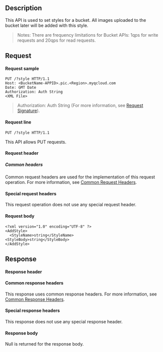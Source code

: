 ## Description
This API is used to set styles for a bucket. All images uploaded to the bucket later will be added with this style.
>Notes:
>There are frequency limitations for Bucket APIs: 1qps for write requests and 20qps for read requests.

## Request
#### Request sample

```
PUT /?style HTTP/1.1
Host: <BucketName-APPID>.pic.<Region>.myqcloud.com 
Date: GMT Date
Authorization: Auth String
<XML File>
```
>Authorization: Auth String (For more information, see [Request Signature](https://intl.cloud.tencent.com/document/product/436/7778)).

#### Request line

```
PUT /?style HTTP/1.1
```
This API allows PUT requests.

#### Request header
##### Common headers
Common request headers are used for the implementation of this request operation. For more information, see [Common Request Headers](https://intl.cloud.tencent.com/document/product/436/7728).

#### Special request headers
This request operation does not use any special request header.
#### Request body

```
<?xml version="1.0" encoding="UTF-8" ?>
<AddStyle>
  <StyleName>string</StyleName>
<StyleBody>string</StyleBody>
</AddStyle>
```

## Response
#### Response header
#### Common response headers
This response uses common response headers. For more information, see [Common Response Headers](https://intl.cloud.tencent.com/document/product/436/7729).
#### Special response headers
This response does not use any special response header.
#### Response body
Null is returned for the response body.
